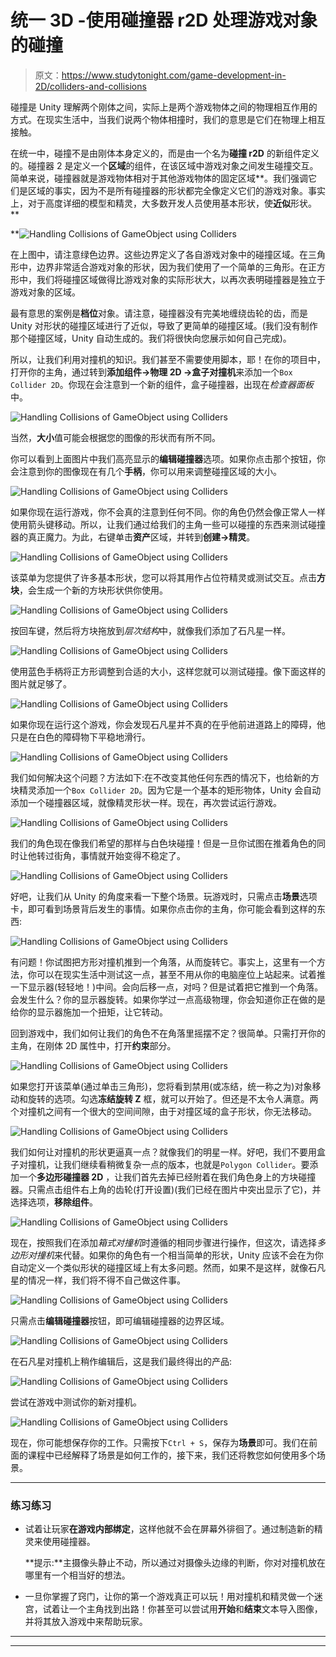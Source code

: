 # 统一 3D -使用碰撞器 r2D 处理游戏对象的碰撞

> 原文：<https://www.studytonight.com/game-development-in-2D/colliders-and-collisions>

碰撞是 Unity 理解两个刚体之间，实际上是两个游戏物体之间的物理相互作用的方式。在现实生活中，当我们说两个物体相撞时，我们的意思是它们在物理上相互接触。

在统一中，碰撞不是由刚体本身定义的，而是由一个名为**碰撞 r2D** 的新组件定义的。碰撞器 2 是定义一个**区域**的组件，在该区域中游戏对象之间发生碰撞交互。简单来说，碰撞器就是游戏物体相对于其他游戏物体的固定区域**。我们强调它们是区域的事实，因为不是所有碰撞器的形状都完全像定义它们的游戏对象。事实上，对于高度详细的模型和精灵，大多数开发人员使用基本形状，使**近似**形状。**

 **![Handling Collisions of GameObject using Colliders](img/6efa545a6725fb3167d7c41bec706a14.png)

在上图中，请注意绿色边界。这些边界定义了各自游戏对象中的碰撞区域。在三角形中，边界非常适合游戏对象的形状，因为我们使用了一个简单的三角形。在正方形中，我们将碰撞区域做得比游戏对象的实际形状大，以再次表明碰撞器是独立于游戏对象的区域。

最有意思的案例是**档位**对象。请注意，碰撞器没有完美地缠绕齿轮的齿，而是 Unity 对形状的碰撞区域进行了近似，导致了更简单的碰撞区域。(我们没有制作那个碰撞区域，Unity 自动生成的。我们将很快向您展示如何自己完成)。

所以，让我们利用对撞机的知识。我们甚至不需要使用脚本，耶！在你的项目中，打开你的主角，通过转到**添加组件→物理 2D →盒子对撞机**来添加一个`Box Collider 2D`。你现在会注意到一个新的组件，盒子碰撞器，出现在*检查器面板*中。

![Handling Collisions of GameObject using Colliders](img/96472d5a34d8f9a823d644ac2e3b8560.png)

当然，**大小**值可能会根据您的图像的形状而有所不同。

你可以看到上面图片中我们高亮显示的**编辑碰撞器**选项。如果你点击那个按钮，你会注意到你的图像现在有几个**手柄**，你可以用来调整碰撞区域的大小。

![Handling Collisions of GameObject using Colliders](img/aaf5a34ce429d3606386c2e8d69919b6.png)

如果你现在运行游戏，你不会真的注意到任何不同。你的角色仍然会像正常人一样使用箭头键移动。所以，让我们通过给我们的主角一些可以碰撞的东西来测试碰撞器的真正魔力。为此，右键单击**资产**区域，并转到**创建→精灵**。

![Handling Collisions of GameObject using Colliders](img/89d711b08d5080980f5e059a26734686.png)

该菜单为您提供了许多基本形状，您可以将其用作占位符精灵或测试交互。点击**方块**，会生成一个新的方块形状供你使用。

![Handling Collisions of GameObject using Colliders](img/b4819a2b32718f076ec9324370074a0d.png)

按回车键，然后将方块拖放到*层次结构*中，就像我们添加了石凡星一样。

![Handling Collisions of GameObject using Colliders](img/f6a52dad117b17f5bb2ccdeaba29e119.png)

使用蓝色手柄将正方形调整到合适的大小，这样您就可以测试碰撞。像下面这样的图片就足够了。

![Handling Collisions of GameObject using Colliders](img/214fb5eeed52c02d6a7cfc46ab45f5a9.png)

如果你现在运行这个游戏，你会发现石凡星并不真的在乎他前进道路上的障碍，他只是在白色的障碍物下平稳地滑行。

![Handling Collisions of GameObject using Colliders](img/bc49b314e7c3354e4e73aacce1f74382.png)

我们如何解决这个问题？方法如下:在不改变其他任何东西的情况下，也给新的方块精灵添加一个`Box Collider 2D`。因为它是一个基本的矩形物体，Unity 会自动添加一个碰撞器区域，就像精灵形状一样。现在，再次尝试运行游戏。

![Handling Collisions of GameObject using Colliders](img/3fed1b1d1a516c49697232ff52e5d5d8.png)

我们的角色现在像我们希望的那样与白色块碰撞！但是一旦你试图在推着角色的同时让他转过街角，事情就开始变得不稳定了。

![Handling Collisions of GameObject using Colliders](img/5676cf75d8e000cc1b354c4aa8bc29af.png)

好吧，让我们从 Unity 的角度来看一下整个场景。玩游戏时，只需点击**场景**选项卡，即可看到场景背后发生的事情。如果你点击你的主角，你可能会看到这样的东西:

![Handling Collisions of GameObject using Colliders](img/a8f86827f6562dc240851abccca0cbe4.png)

有问题！你试图把方形对撞机推到一个角落，从而旋转它。事实上，这里有一个方法，你可以在现实生活中测试这一点，甚至不用从你的电脑座位上站起来。试着推一下显示器(轻轻地！)中间。会向后移一点，对吗？但是试着把它推到一个角落。会发生什么？你的显示器旋转。如果你学过一点高级物理，你会知道你正在做的是给你的显示器施加一个扭矩，让它转动。

回到游戏中，我们如何让我们的角色不在角落里摇摆不定？很简单。只需打开你的主角，在刚体 2D 属性中，打开**约束**部分。

![Handling Collisions of GameObject using Colliders](img/71f79cc55d428e39bb2edf16f7855445.png)

如果您打开该菜单(通过单击三角形)，您将看到禁用(或冻结，统一称之为)对象移动和旋转的选项。勾选**冻结旋转 Z** 框，就可以开始了。但还是不太令人满意。两个对撞机之间有一个很大的空间间隙，由于对撞区域的盒子形状，你无法移动。

![Handling Collisions of GameObject using Colliders](img/3c91988e744558465cb5adec1ce6b559.png)

我们如何让对撞机的形状更逼真一点？就像我们的明星一样。好吧，我们不要用盒子对撞机，让我们继续看稍微复杂一点的版本，也就是`Polygon Collider`。要添加一个**多边形碰撞器 2D** ，让我们首先去掉已经附着在我们角色身上的方块碰撞器。只需点击组件右上角的齿轮(打开设置)(我们已经在图片中突出显示了它)，并选择选项，**移除组件**。

![Handling Collisions of GameObject using Colliders](img/10da9c832e8fab1dc367993387954ec6.png)

现在，按照我们在添加*箱式对撞机*时遵循的相同步骤进行操作，但这次，请选择*多边形对撞机*来代替。如果你的角色有一个相当简单的形状，Unity 应该不会在为你自动定义一个类似形状的碰撞区域上有太多问题。然而，如果不是这样，就像石凡星的情况一样，我们将不得不自己做这件事。

![Handling Collisions of GameObject using Colliders](img/e5d992e4249868d8793995e7900c16b4.png)

只需点击**编辑碰撞器**按钮，即可编辑碰撞器的边界区域。

![Handling Collisions of GameObject using Colliders](img/c91eeb54aefb14a128f11831cefda81f.png)

在石凡星对撞机上稍作编辑后，这是我们最终得出的产品:

![Handling Collisions of GameObject using Colliders](img/d0cdf19bd4936b47c8ed92a8929b9db6.png)

尝试在游戏中测试你的新对撞机。

![Handling Collisions of GameObject using Colliders](img/9202777d999286daa149ed777c885845.png)

现在，你可能想保存你的工作。只需按下`Ctrl + S`，保存为**场景**即可。我们在前面的课程中已经解释了场景是如何工作的，接下来，我们还将教您如何使用多个场景。

* * *

### 练习练习

*   试着让玩家**在游戏内部绑定**，这样他就不会在屏幕外徘徊了。通过制造新的精灵来使用碰撞器。

    **提示:**主摄像头静止不动，所以通过对摄像头边缘的判断，你对对撞机放在哪里有一个相当好的想法。

*   一旦你掌握了窍门，让你的第一个游戏真正可以玩！用对撞机和精灵做一个迷宫，试着让一个主角找到出路！你甚至可以尝试用**开始**和**结束**文本导入图像，并将其放入游戏中来帮助玩家。

* * *

* * ***